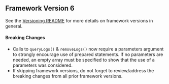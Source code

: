 ## Framework Version 6

See the [Versioning README](README.md) for more details on framework versions in general.

#### Breaking Changes

- Calls to `queryLogs()` & `removeLogs()` now require a parameters argument to strongly encourage use of prepared statements.  If no parameters are needed, an empty array must be specified to show that the use of a parameters was considered.
- If skipping framework versions, do not forget to review/address the breaking changes from all prior framework versions.
